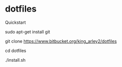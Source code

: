dotfiles
========
Quickstart

sudo apt-get install git

git clone https://www.bitbucket.org/king_arley2/dotfiles

cd dotfiles

./install.sh
